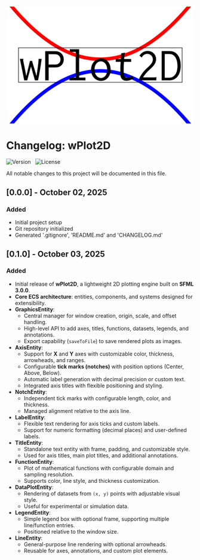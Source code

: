 <p align=center> <img src="project/Resources/Images/wPlot2D_logo.png" alt="Project Logo" width="500"/> </p>

# Changelog: wPlot2D

![Version](https://img.shields.io/badge/version-0.0.0-blue) &nbsp;
![License](https://img.shields.io/badge/license-Proprietary-lightgrey)

All notable changes to this project will be documented in this file.  

## [0.0.0] - October 02, 2025

### Added
- Initial project setup  
- Git repository initialized  
- Generated \'.gitignore\', \'README.md\' and \'CHANGELOG.md\'


## [0.1.0] - October 03, 2025

### Added
- Initial release of **wPlot2D**, a lightweight 2D plotting engine built on **SFML 3.0.0**.
- **Core ECS architecture**: entities, components, and systems designed for extensibility.
- **GraphicsEntity**:  
  - Central manager for window creation, origin, scale, and offset handling.  
  - High-level API to add axes, titles, functions, datasets, legends, and annotations.  
  - Export capability (`saveToFile`) to save rendered plots as images.
- **AxisEntity**:  
  - Support for **X** and **Y** axes with customizable color, thickness, arrowheads, and ranges.  
  - Configurable **tick marks (notches)** with position options (Center, Above, Below).  
  - Automatic label generation with decimal precision or custom text.  
  - Integrated axis titles with flexible positioning and styling.
- **NotchEntity**:  
  - Independent tick marks with configurable length, color, and thickness.  
  - Managed alignment relative to the axis line.
- **LabelEntity**:  
  - Flexible text rendering for axis ticks and custom labels.  
  - Support for numeric formatting (decimal places) and user-defined labels.
- **TitleEntity**:  
  - Standalone text entity with frame, padding, and customizable style.  
  - Used for axis titles, main plot titles, and additional annotations.
- **FunctionEntity**:  
  - Plot of mathematical functions with configurable domain and sampling resolution.  
  - Supports color, line style, and thickness customization.
- **DataPlotEntity**:  
  - Rendering of datasets from `(x, y)` points with adjustable visual style.  
  - Useful for experimental or simulation data.
- **LegendEntity**:  
  - Simple legend box with optional frame, supporting multiple line/function entries.  
  - Positioned relative to the window size.
- **LineEntity**:  
  - General-purpose line rendering with optional arrowheads.  
  - Reusable for axes, annotations, and custom plot elements.
